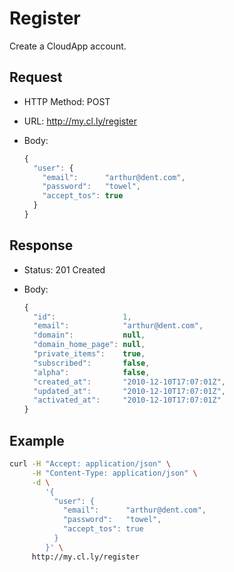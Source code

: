 # Register

Create a CloudApp account.

## Request

- HTTP Method: POST
- URL: http://my.cl.ly/register
- Body:

  ```js
  {
    "user": {
      "email":      "arthur@dent.com",
      "password":   "towel",
      "accept_tos": true
    }
  }
  ```

## Response

- Status: 201 Created
- Body:

  ```js
  {
    "id":               1,
    "email":            "arthur@dent.com",
    "domain":           null,
    "domain_home_page": null,
    "private_items":    true,
    "subscribed":       false,
    "alpha":            false,
    "created_at":       "2010-12-10T17:07:01Z",
    "updated_at":       "2010-12-10T17:07:01Z",
    "activated_at":     "2010-12-10T17:07:01Z"
  }
  ```

## Example

```bash
curl -H "Accept: application/json" \
     -H "Content-Type: application/json" \
     -d \
        '{
          "user": {
            "email":      "arthur@dent.com",
            "password":   "towel",
            "accept_tos": true
          }
        }' \
     http://my.cl.ly/register
```